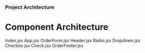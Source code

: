 ### Project Architecture

# Component Architecture
Index.jsx
  App.jsx
    OrderForm.jsx
      Header.jsx
      Radio.jsx
      Dropdown.jsx
      Checbox.jsx
        Check.jsx
      OrderFooter.jsx
